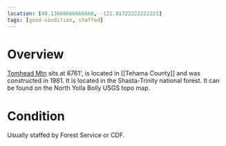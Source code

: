```yaml
---
location: [40.13666666666666, -122.81722222222221]
tags: [good-condition, staffed]
---
```


# Overview

[Tomhead Mtn](http://www.peakbagging.com/CALookoutPhotos/Tomhead.html) sits at 6761', is located in [[Tehama County]] and was constructed in 1981. It is located in the Shasta-Trinity national forest. It can be found on the North Yolla Bolly USGS topo map.

# Condition

Usually staffed by Forest Service or CDF.
